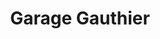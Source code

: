 ---
title: "Garage Gauthier"
url: /vicq-sur-breuilh/garage-gauthier/
shop: réparation de voitures
---
